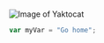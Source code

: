 # <H1>
![Image of Yaktocat](https://octodex.github.com/images/yaktocat.png)
```javascript
var myVar = "Go home";
```
